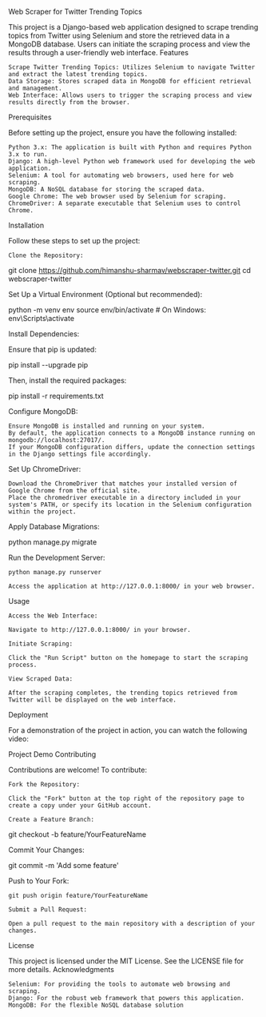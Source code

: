 Web Scraper for Twitter Trending Topics

This project is a Django-based web application designed to scrape trending topics from Twitter using Selenium and store the retrieved data in a MongoDB database. Users can initiate the scraping process and view the results through a user-friendly web interface.
Features

    Scrape Twitter Trending Topics: Utilizes Selenium to navigate Twitter and extract the latest trending topics.
    Data Storage: Stores scraped data in MongoDB for efficient retrieval and management.
    Web Interface: Allows users to trigger the scraping process and view results directly from the browser.

Prerequisites

Before setting up the project, ensure you have the following installed:

    Python 3.x: The application is built with Python and requires Python 3.x to run.
    Django: A high-level Python web framework used for developing the web application.
    Selenium: A tool for automating web browsers, used here for web scraping.
    MongoDB: A NoSQL database for storing the scraped data.
    Google Chrome: The web browser used by Selenium for scraping.
    ChromeDriver: A separate executable that Selenium uses to control Chrome.

Installation

Follow these steps to set up the project:

    Clone the Repository:

git clone https://github.com/himanshu-sharmav/webscraper-twitter.git
cd webscraper-twitter

Set Up a Virtual Environment (Optional but recommended):

python -m venv env
source env/bin/activate  # On Windows: env\Scripts\activate

Install Dependencies:

Ensure that pip is updated:

pip install --upgrade pip

Then, install the required packages:

pip install -r requirements.txt

Configure MongoDB:

    Ensure MongoDB is installed and running on your system.
    By default, the application connects to a MongoDB instance running on mongodb://localhost:27017/.
    If your MongoDB configuration differs, update the connection settings in the Django settings file accordingly.

Set Up ChromeDriver:

    Download the ChromeDriver that matches your installed version of Google Chrome from the official site.
    Place the chromedriver executable in a directory included in your system's PATH, or specify its location in the Selenium configuration within the project.

Apply Database Migrations:

python manage.py migrate

Run the Development Server:

    python manage.py runserver

    Access the application at http://127.0.0.1:8000/ in your web browser.

Usage

    Access the Web Interface:

    Navigate to http://127.0.0.1:8000/ in your browser.

    Initiate Scraping:

    Click the "Run Script" button on the homepage to start the scraping process.

    View Scraped Data:

    After the scraping completes, the trending topics retrieved from Twitter will be displayed on the web interface.

Deployment

For a demonstration of the project in action, you can watch the following video:

Project Demo
Contributing

Contributions are welcome! To contribute:

    Fork the Repository:

    Click the "Fork" button at the top right of the repository page to create a copy under your GitHub account.

    Create a Feature Branch:

git checkout -b feature/YourFeatureName

Commit Your Changes:

git commit -m 'Add some feature'

Push to Your Fork:

    git push origin feature/YourFeatureName

    Submit a Pull Request:

    Open a pull request to the main repository with a description of your changes.

License

This project is licensed under the MIT License. See the LICENSE file for more details.
Acknowledgments

    Selenium: For providing the tools to automate web browsing and scraping.
    Django: For the robust web framework that powers this application.
    MongoDB: For the flexible NoSQL database solution
